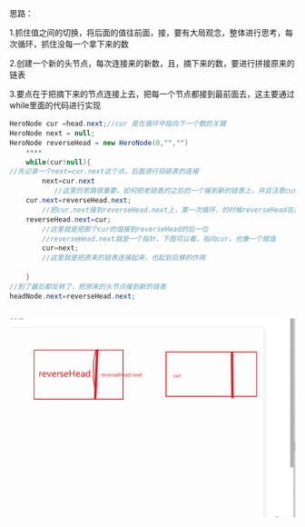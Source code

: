 思路：

1.抓住值之间的切换，将后面的值往前面，接，要有大局观念，整体进行思考，每次循环，抓住没每一个拿下来的数

2.创建一个新的头节点，每次连接来的新数，且，摘下来的数，要进行拼接原来的链表

3.要点在于把摘下来的节点连接上去，把每一个节点都接到最前面去，这主要通过while里面的代码进行实现

```java
HeroNode cur =head.next;//cur 是在循环中指向下一个数的关键
HeroNode next = null;
HeroNode reverseHead = new HeroNode(0,"","")
    ****
    while(cur!null){
//先记录一个next=cur.next这个点，后面进行将链表的连接
        next=cur.next
           //这里的思路很重要，如何把老链表的之后的一个接到新的链表上，并且注意cur不好理解
    cur.next=reverseHead.next;
        //把cur.next接到reverseHead.next上，第一次循环，的时候reverseHead在这里是空的
    reverseHead.next=cur;
        //这里就是把那个cur的值接到reverseHead的后一位
        //reverseHead.next就是一个指针，下图可以看，指向cur，也像一个赋值
        cur=next;
        //这里就是把原来的链表连接起来，也起到后移的作用
        
    }
//到了最后都反转了，把原来的头节点接到新的链表
headNode.next=reverseHead.next;



```

![image-20211123205121435](https://raw.githubusercontent.com/Felictycf/images/main/img/image-20211123205121435.png)

